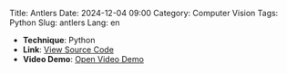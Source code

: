 Title: Antlers
Date: 2024-12-04 09:00
Category: Computer Vision
Tags: Python
Slug: antlers
Lang: en



- **Technique**: Python  
- **Link**: [View Source Code](https://git.arts.ac.uk/24007516/stem-24-25-xiaoxinxiang)
- **Video Demo**: [Open Video Demo](https://youtu.be/B1e2L-qibVs)
